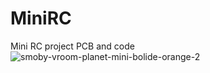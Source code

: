 # MiniRC
Mini RC project PCB and code
![smoby-vroom-planet-mini-bolide-orange-2](https://github.com/maxou6476/MiniRC/assets/27055474/dc5b6689-9257-4839-98fe-517ebdbeb72d)

